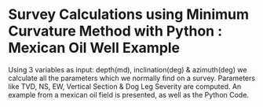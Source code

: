 # Survey Calculations using Minimum Curvature Method with Python : Mexican Oil Well Example

Using 3 variables as input: depth(md), inclination(deg) & azimuth(deg) we calculate all the parameters which we normally find on a survey. Parameters like 
TVD, NS, EW, Vertical Section & Dog Leg Severity are computed. An example from a mexican oil field is presented, as well as the Python Code.  
